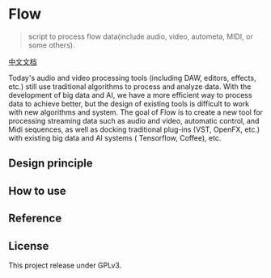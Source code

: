 # Flow
> script to process flow data(include audio, video, autometa, MIDI, or some others).

[中文文档](README.zh.md)

Today's audio and video processing tools (including DAW, editors, effects, etc.) still use traditional algorithms to process and analyze data. With the development of big data and AI, we have a more efficient way to process data to achieve better, but the design of existing tools is difficult to work with new algorithms and system. The goal of Flow is to create a new tool for processing streaming data such as audio and video, automatic control, and Midi sequences, as well as docking traditional plug-ins (VST, OpenFX, etc.) with existing big data and AI systems ( Tensorflow, Coffee), etc.

## Design principle

## How to use

## Reference

## License

This project release under GPLv3.